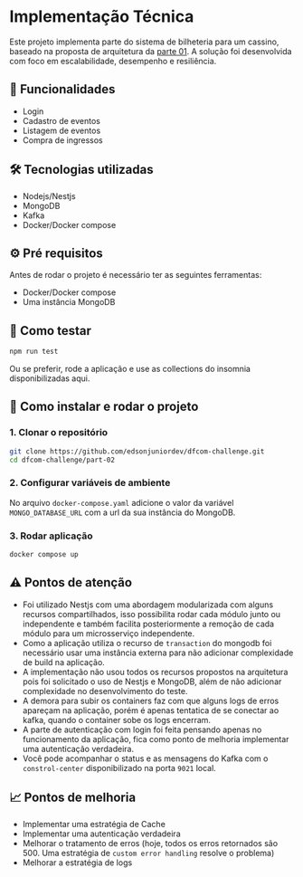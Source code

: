 # Implementação Técnica

Este projeto implementa parte do sistema de bilheteria para um cassino, baseado na proposta de arquitetura da [parte 01](https://github.com/edsonjuniordev/dfcom-challenge/tree/main/part-01). A solução foi desenvolvida com foco em escalabilidade, desempenho e resiliência.

## 🚀 Funcionalidades

- Login
- Cadastro de eventos
- Listagem de eventos
- Compra de ingressos

## 🛠️ Tecnologias utilizadas

- Nodejs/Nestjs
- MongoDB
- Kafka
- Docker/Docker compose

## ⚙️ Pré requisitos

Antes de rodar o projeto é necessário ter as seguintes ferramentas:

- Docker/Docker compose
- Uma instância MongoDB

## 🔧 Como testar

```bash
npm run test
```

Ou se preferir, rode a aplicação e use as collections do insomnia disponibilizadas aqui.

## 🚧 Como instalar e rodar o projeto

### 1. Clonar o repositório

```bash
git clone https://github.com/edsonjuniordev/dfcom-challenge.git
cd dfcom-challenge/part-02
```

### 2. Configurar variáveis de ambiente

No arquivo `docker-compose.yaml` adicione o valor da variável `MONGO_DATABASE_URL` com a url da sua instância do MongoDB.

### 3. Rodar aplicação

```bash
docker compose up
```

## ⚠️ Pontos de atenção

- Foi utilizado Nestjs com uma abordagem modularizada com alguns recursos compartilhados, isso possibilita rodar cada módulo junto ou independente e também facilita posteriormente a remoção de cada módulo para um microsserviço independente.
- Como a aplicação utiliza o recurso de `transaction` do mongodb foi necessário usar uma instância externa para não adicionar complexidade de build na aplicação.
- A implementação não usou todos os recursos propostos na arquitetura pois foi solicitado o uso de Nestjs e MongoDB, além de não adicionar complexidade no desenvolvimento do teste.
- A demora para subir os containers faz com que alguns logs de erros apareçam na aplicação, porém é apenas tentatica de se conectar ao kafka, quando o container sobe os logs encerram.
- A parte de autenticação com login foi feita pensando apenas no funcionamento da aplicação, fica como ponto de melhoria implementar uma autenticação verdadeira.
- Você pode acompanhar o status e as mensagens do Kafka com o `constrol-center` disponibilizado na porta `9021` local.

## 📈 Pontos de melhoria

- Implementar uma estratégia de Cache
- Implementar uma autenticação verdadeira
- Melhorar o tratamento de erros (hoje, todos os erros retornados são 500. Uma estratégia de `custom error handling` resolve o problema)
- Melhorar a estratégia de logs
